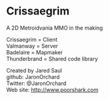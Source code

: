 Crissaegrim
===========

A 2D Metroidvania MMO in the making

Crissaegrim = Client  
Valmanway = Server  
Badelaire = Mapmaker  
Thunderbrand = Shared code library  

Created by Jared Saul  
github: JaronOrchard  
Twitter: @JaronOrchard  
Web site: http://www.poorshark.com  
